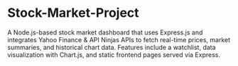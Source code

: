 # Stock-Market-Project
A Node.js-based stock market dashboard that uses Express.js and integrates Yahoo Finance &amp; API Ninjas APIs to fetch real-time prices, market summaries, and historical chart data. Features include a watchlist, data visualization with Chart.js, and static frontend pages served via Express.

